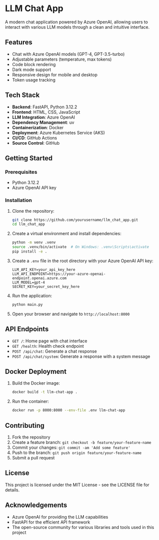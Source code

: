 # LLM Chat App

A modern chat application powered by Azure OpenAI, allowing users to interact with various LLM models through a clean and intuitive interface.

## Features

- Chat with Azure OpenAI models (GPT-4, GPT-3.5-turbo)
- Adjustable parameters (temperature, max tokens)
- Code block rendering
- Dark mode support
- Responsive design for mobile and desktop
- Token usage tracking

## Tech Stack

- **Backend**: FastAPI, Python 3.12.2
- **Frontend**: HTML, CSS, JavaScript
- **LLM Integration**: Azure OpenAI
- **Dependency Management**: uv
- **Containerization**: Docker
- **Deployment**: Azure Kubernetes Service (AKS)
- **CI/CD**: GitHub Actions
- **Source Control**: GitHub

## Getting Started

### Prerequisites

- Python 3.12.2
- Azure OpenAI API key

### Installation

1. Clone the repository:
   ```bash
   git clone https://github.com/yourusername/llm_chat_app.git
   cd llm_chat_app
   ```

2. Create a virtual environment and install dependencies:
   ```bash
   python -m venv .venv
   source .venv/bin/activate  # On Windows: .venv\Scripts\activate
   pip install -e .
   ```

3. Create a `.env` file in the root directory with your Azure OpenAI API key:
   ```
   LLM_API_KEY=your_api_key_here
   LLM_API_ENDPOINT=https://your-azure-openai-endpoint.openai.azure.com
   LLM_MODEL=gpt-4
   SECRET_KEY=your_secret_key_here
   ```

4. Run the application:
   ```bash
   python main.py
   ```

5. Open your browser and navigate to `http://localhost:8000`

## API Endpoints

- `GET /`: Home page with chat interface
- `GET /health`: Health check endpoint
- `POST /api/chat`: Generate a chat response
- `POST /api/chat/system`: Generate a response with a system message

## Docker Deployment

1. Build the Docker image:
   ```bash
   docker build -t llm-chat-app .
   ```

2. Run the container:
   ```bash
   docker run -p 8000:8000 --env-file .env llm-chat-app
   ```

## Contributing

1. Fork the repository
2. Create a feature branch: `git checkout -b feature/your-feature-name`
3. Commit your changes: `git commit -am 'Add some feature'`
4. Push to the branch: `git push origin feature/your-feature-name`
5. Submit a pull request

## License

This project is licensed under the MIT License - see the LICENSE file for details.

## Acknowledgements

- Azure OpenAI for providing the LLM capabilities
- FastAPI for the efficient API framework
- The open-source community for various libraries and tools used in this project



